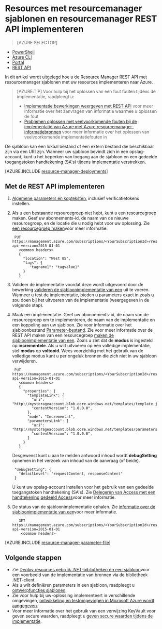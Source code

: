 <properties
   pageTitle="Resources met REST API en sjabloon implementeren | Microsoft Azure"
   description="Azure resourcemanager en resourcemanager REST API gebruiken om te implementeren van een resources naar Azure. De resources worden gedefinieerd in een sjabloon resourcemanager."
   services="azure-resource-manager"
   documentationCenter="na"
   authors="tfitzmac"
   manager="timlt"
   editor="tysonn"/>

<tags
   ms.service="azure-resource-manager"
   ms.devlang="na"
   ms.topic="article"
   ms.tgt_pltfrm="na"
   ms.workload="na"
   ms.date="07/11/2016"
   ms.author="tomfitz"/>

# <a name="deploy-resources-with-resource-manager-templates-and-resource-manager-rest-api"></a>Resources met resourcemanager sjablonen en resourcemanager REST API implementeren

> [AZURE.SELECTOR]
- [PowerShell](resource-group-template-deploy.md)
- [Azure CLI](resource-group-template-deploy-cli.md)
- [Portal](resource-group-template-deploy-portal.md)
- [REST API](resource-group-template-deploy-rest.md)

In dit artikel wordt uitgelegd hoe u de Resource Manager REST API met resourcemanager sjablonen met uw resources implementeren naar Azure.  

> [AZURE.TIP] Voor hulp bij het oplossen van een fout fouten tijdens de implementatie, raadpleegt u:
>
> - [Implementatie bewerkingen weergeven met REST API](resource-manager-troubleshoot-deployments-rest.md) voor meer informatie over het aanvragen van informatie waarmee u oplossen de fout
> - [Problemen oplossen met veelvoorkomende fouten bij de implementatie van Azure met Azure resourcemanager-informatiebronnen](resource-manager-common-deployment-errors.md) voor meer informatie over het oplossen van veelvoorkomende implementatiefouten in

De sjabloon kan een lokaal bestand of een extern bestand die beschikbaar zijn via een URI zijn. Wanneer uw sjabloon bevindt zich in een opslag-account, kunt u het beperken van toegang aan de sjabloon en een gedeelde toegangstoken handtekening (SA's) tijdens implementatie verstrekken.

[AZURE.INCLUDE [resource-manager-deployments](../includes/resource-manager-deployments.md)]

## <a name="deploy-with-the-rest-api"></a>Met de REST API implementeren
1. [Algemene parameters en kopteksten](https://msdn.microsoft.com/library/azure/8d088ecc-26eb-42e9-8acc-fe929ed33563#bk_common), inclusief verificatietokens instellen.
2. Als u een bestaande resourcegroep niet hebt, kunt u een resourcegroep maken. Geef uw abonnements-id, de naam van de nieuwe resourcegroep, en de locatie die u nodig hebt voor uw oplossing. Zie [een resourcegroep maken](https://msdn.microsoft.com/library/azure/dn790525.aspx)voor meer informatie.

        PUT https://management.azure.com/subscriptions/<YourSubscriptionId>/resourcegroups/<YourResourceGroupName>?api-version=2015-01-01
          <common headers>
          {
            "location": "West US",
            "tags": {
               "tagname1": "tagvalue1"
            }
          }
   
3. Valideer de implementatie voordat deze wordt uitgevoerd door de bewerking [valideren de sjabloonimplementatie van een](https://msdn.microsoft.com/library/azure/dn790547.aspx) uit te voeren. Wanneer u test de implementatie, bieden u parameters exact in zoals u zou doen bij het uitvoeren van de implementatie (weergegeven in de volgende stap).

3. Maak een implementatie. Geef uw abonnements-id, de naam van de resourcegroep om te implementeren, de naam van de implementatie en een koppeling aan uw sjabloon. Zie voor informatie over het sjabloonbestand [Parameter-bestand](#parameter-file). Zie voor meer informatie over de REST API maken van een resourcegroep [maken de sjabloonimplementatie van een](https://msdn.microsoft.com/library/azure/dn790564.aspx). Zoals u ziet dat de **modus** is ingesteld op **incrementele**. Als u wilt uitvoeren op een volledige implementatie, stel **modus** op **voltooid**. Wees voorzichtig met het gebruik van de volledige modus kunt u per ongeluk bronnen die zich niet in uw sjabloon verwijderen.
    
        PUT https://management.azure.com/subscriptions/<YourSubscriptionId>/resourcegroups/<YourResourceGroupName>/providers/Microsoft.Resources/deployments/<YourDeploymentName>?api-version=2015-01-01
          <common headers>
          {
            "properties": {
              "templateLink": {
                "uri": "http://mystorageaccount.blob.core.windows.net/templates/template.json",
                "contentVersion": "1.0.0.0",
              },
              "mode": "Incremental",
              "parametersLink": {
                "uri": "http://mystorageaccount.blob.core.windows.net/templates/parameters.json",
                "contentVersion": "1.0.0.0",
              }
            }
          }
   
      Desgewenst kunt u aan te melden antwoord inhoud wordt **debugSetting** opnemen in het verzoek van inhoud van de aanvraag (of beide).

        "debugSetting": {
          "detailLevel": "requestContent, responseContent"
        }

      U kunt uw opslag-account instellen voor het gebruik van een gedeelde toegangstoken handtekening (SA's). Zie [Delegeren van Access met een handtekening gedeeld Access](https://msdn.microsoft.com/library/ee395415.aspx)voor meer informatie.

4. De status van de sjabloonimplementatie ophalen. Zie [informatie over de sjabloonimplementatie van een](https://msdn.microsoft.com/library/azure/dn790565.aspx)voor meer informatie.

          GET https://management.azure.com/subscriptions/<YourSubscriptionId>/resourcegroups/<YourResourceGroupName>/providers/Microsoft.Resources/deployments/<YourDeploymentName>?api-version=2015-01-01
           <common headers>

[AZURE.INCLUDE [resource-manager-parameter-file](../includes/resource-manager-parameter-file.md)]

## <a name="next-steps"></a>Volgende stappen
- Zie [Deploy resources gebruik .NET-bibliotheken en een sjabloon](virtual-machines/virtual-machines-windows-csharp-template.md)voor een voorbeeld van de implementatie van bronnen via de bibliotheek .NET-client.
- Als u wilt definiëren parameters in een sjabloon, raadpleegt u [ontwerpfuncties sjablonen](resource-group-authoring-templates.md#parameters).
- Zie voor hulp bij uw-oplossing implementeert in verschillende omgevingen, [ontwikkeling en testomgevingen in Microsoft Azure wordt aangegeven](solution-dev-test-environments.md).
- Voor meer informatie over het gebruik van een verwijzing KeyVault voor geven secure waarden, raadpleegt u [geven secure waarden tijdens de implementatie](resource-manager-keyvault-parameter.md).
